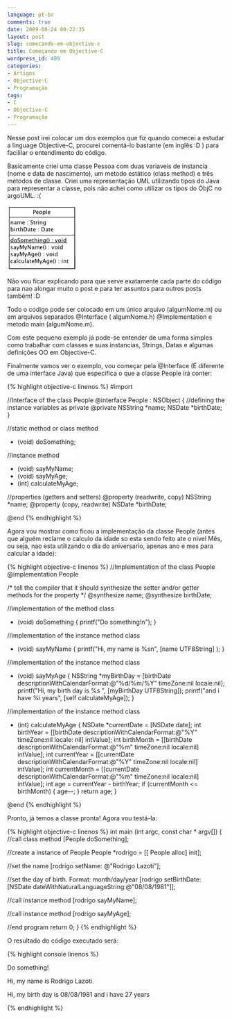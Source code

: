 ```yaml
---
language: pt-br
comments: true
date: 2009-06-24 00:22:35
layout: post
slug: comecando-em-objective-c
title: Começando em Objective-C
wordpress_id: 489
categories:
- Artigos
- Objective-C
- Programação
tags:
- C
- Objective-C
- Programação
---
```


Nesse post irei colocar um dos exemplos que fiz quando comecei a estudar a linguage Objective-C, procurei comentá-lo bastante (em inglês :D ) para facililar o entendimento do código.

Basicamente criei uma classe Pessoa com duas variaveis de instancia (nome e data de nascimento), um metodo estático (class method) e três métodos de classe. Criei uma representação UML utilizando tipos do Java para representar a classe, pois não achei como utilizar os tipos do ObjC no argoUML. :(

![class diagram people](/images/2009/04/classdiagrampeople.gif)

Não vou ficar explicando para que serve exatamente cada parte do código para nao alongar muito o post e para ter assuntos para outros posts também! :D

Todo o codigo pode ser colocado em um único arquivo (algumNome.m) ou em arquivos separados @Interface ( algumNome.h) @Implementation e metodo main (algumNome.m).

Com este pequeno exemplo já pode-se entender de uma forma simples como trabalhar com classes e suas instancias, Strings, Datas e algumas definições OO em Objective-C.

Finalmente vamos ver o exemplo, vou começar pela @Interface (É diferente de uma interface Java) que especifica o que a classe People irá conter:

{% highlight objective-c linenos %}
#import

//Interface of the class People
@interface People : NSObject
{
//defining the instance variables as private
@private
NSString *name;
NSDate *birthDate;
}

//static method or class method
+ (void) doSomething;

//instance method
- (void) sayMyName;
- (void) sayMyAge;
- (int) calculateMyAge;

//properties (getters and setters)
@property (readwrite, copy) NSString *name;
@property (copy, readwrite) NSDate *birthDate;

@end
{% endhighlight %}

Agora vou mostrar como ficou a implementação da classe People (antes que alguém reclame o calculo da idade so esta sendo feito ate o nivel Mês, ou seja, nao esta utilizando o dia do aniversario, apenas ano e mes para calcular a idade):

{% highlight objective-c linenos %}
//Implementation of the class People
@implementation People

/*
tell the compiler that it should synthesize
the setter and/or getter methods for the property
*/
@synthesize name;
@synthesize birthDate;

//implementation of the method class
+ (void) doSomething {
printf("Do something!n");
}

//implementation  of the instance method class
- (void) sayMyName {
printf("Hi, my name is %sn", [name UTF8String] );
}

//implementation of the instance method class
- (void) sayMyAge {
NSString *myBirthDay = [birthDate descriptionWithCalendarFormat:@"%d/%m/%Y" timeZone:nil locale:nil];
printf("Hi, my birth day is %s ", [myBirthDay UTF8String]);
printf("and i have %i years", [self calculateMyAge]);
}

//implementation of the instance method class
- (int) calculateMyAge {
NSDate *currentDate = [NSDate date];
int birthYear = [[birthDate descriptionWithCalendarFormat:@"%Y" timeZone:nil locale: nil] intValue];
int birthMonth = [[birthDate descriptionWithCalendarFormat:@"%m" timeZone:nil locale:nil] intValue];
int currentYear = [[currentDate descriptionWithCalendarFormat:@"%Y" timeZone:nil locale:nil] intValue];
int currentMonth = [[currentDate descriptionWithCalendarFormat:@"%m" timeZone:nil locale:nil] intValue];
int age = currentYear - birthYear;
if (currentMonth <= birthMonth) {
age--;
}
return age;
}

@end
{% endhighlight %}

Pronto, já temos a classe pronta! Agora vou testá-la:

{% highlight objective-c linenos %}
int main (int argc, const char * argv[]) {
//call class method
[People doSomething];

//create a instance of People
People *rodrigo = [[ People alloc] init];

//set the name
[rodrigo setName: @"Rodrigo Lazoti"];

//set the day of birth. Format: month/day/year
[rodrigo setBirthDate: [NSDate dateWithNaturalLanguageString:@"08/08/1981"]];

//call instance method
[rodrigo sayMyName];

//call instance method
[rodrigo sayMyAge];

//end program
return 0;
}
{% endhighlight %}

O resultado do código executado será:

{% highlight console linenos %}

Do something!

Hi, my name is Rodrigo Lazoti.

Hi, my birth day is 08/08/1981
and i have 27 years

{% endhighlight %} 